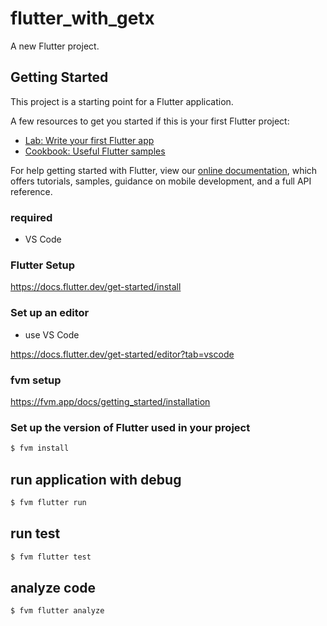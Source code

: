# flutter_with_getx

A new Flutter project.

## Getting Started

This project is a starting point for a Flutter application.

A few resources to get you started if this is your first Flutter project:

- [Lab: Write your first Flutter app](https://flutter.dev/docs/get-started/codelab)
- [Cookbook: Useful Flutter samples](https://flutter.dev/docs/cookbook)

For help getting started with Flutter, view our
[online documentation](https://flutter.dev/docs), which offers tutorials,
samples, guidance on mobile development, and a full API reference.

### required

* VS Code

### Flutter Setup

https://docs.flutter.dev/get-started/install

### Set up an editor

* use VS Code

https://docs.flutter.dev/get-started/editor?tab=vscode

### fvm setup

https://fvm.app/docs/getting_started/installation

### Set up the version of Flutter used in your project

```bash
$ fvm install
```

## run application with debug

```bash
$ fvm flutter run
```

## run test

```bash
$ fvm flutter test
```

## analyze code

```bash
$ fvm flutter analyze
```
